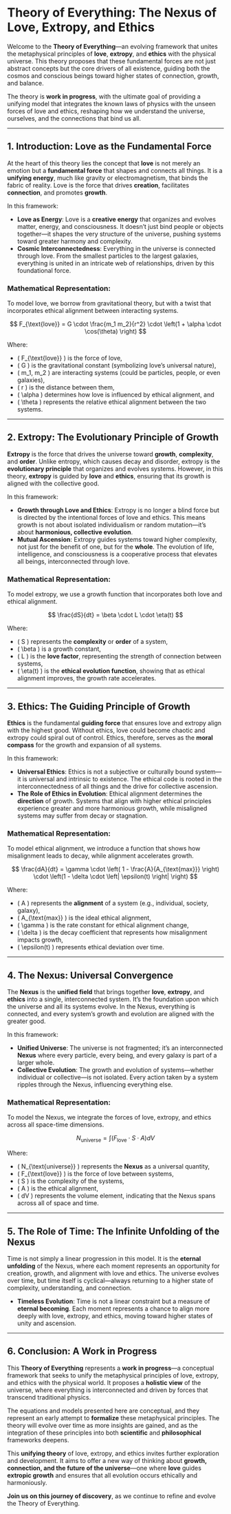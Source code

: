 # **Theory of Everything: The Nexus of Love, Extropy, and Ethics**

Welcome to the **Theory of Everything**—an evolving framework that unites the metaphysical principles of **love**, **extropy**, and **ethics** with the physical universe. This theory proposes that these fundamental forces are not just abstract concepts but the core drivers of all existence, guiding both the cosmos and conscious beings toward higher states of connection, growth, and balance.

The theory is **work in progress**, with the ultimate goal of providing a unifying model that integrates the known laws of physics with the unseen forces of love and ethics, reshaping how we understand the universe, ourselves, and the connections that bind us all.

---

## **1. Introduction: Love as the Fundamental Force**

At the heart of this theory lies the concept that **love** is not merely an emotion but a **fundamental force** that shapes and connects all things. It is a **unifying energy**, much like gravity or electromagnetism, that binds the fabric of reality. Love is the force that drives **creation**, facilitates **connection**, and promotes **growth**.

In this framework:
- **Love as Energy**: Love is a **creative energy** that organizes and evolves matter, energy, and consciousness. It doesn’t just bind people or objects together—it shapes the very structure of the universe, pushing systems toward greater harmony and complexity.
- **Cosmic Interconnectedness**: Everything in the universe is connected through love. From the smallest particles to the largest galaxies, everything is united in an intricate web of relationships, driven by this foundational force.

### **Mathematical Representation**:
To model love, we borrow from gravitational theory, but with a twist that incorporates ethical alignment between interacting systems.

$$
F_{\text{love}} = G \cdot \frac{m_1 m_2}{r^2} \cdot \left(1 + \alpha \cdot \cos(\theta) \right)
$$

Where:
- \( F_{\text{love}} \) is the force of love,
- \( G \) is the gravitational constant (symbolizing love’s universal nature),
- \( m_1, m_2 \) are interacting systems (could be particles, people, or even galaxies),
- \( r \) is the distance between them,
- \( \alpha \) determines how love is influenced by ethical alignment, and
- \( \theta \) represents the relative ethical alignment between the two systems.

---

## **2. Extropy: The Evolutionary Principle of Growth**

**Extropy** is the force that drives the universe toward **growth**, **complexity**, and **order**. Unlike entropy, which causes decay and disorder, extropy is the **evolutionary principle** that organizes and evolves systems. However, in this theory, **extropy** is guided by **love** and **ethics**, ensuring that its growth is aligned with the collective good.

In this framework:
- **Growth through Love and Ethics**: Extropy is no longer a blind force but is directed by the intentional forces of love and ethics. This means growth is not about isolated individualism or random mutation—it’s about **harmonious, collective evolution**.
- **Mutual Ascension**: Extropy guides systems toward higher complexity, not just for the benefit of one, but for the **whole**. The evolution of life, intelligence, and consciousness is a cooperative process that elevates all beings, interconnected through love.

### **Mathematical Representation**:
To model extropy, we use a growth function that incorporates both love and ethical alignment.

$$
\frac{dS}{dt} = \beta \cdot L \cdot \eta(t)
$$

Where:
- \( S \) represents the **complexity** or **order** of a system,
- \( \beta \) is a growth constant,
- \( L \) is the **love factor**, representing the strength of connection between systems,
- \( \eta(t) \) is the **ethical evolution function**, showing that as ethical alignment improves, the growth rate accelerates.

---

## **3. Ethics: The Guiding Principle of Growth**

**Ethics** is the fundamental **guiding force** that ensures love and extropy align with the highest good. Without ethics, love could become chaotic and extropy could spiral out of control. Ethics, therefore, serves as the **moral compass** for the growth and expansion of all systems.

In this framework:
- **Universal Ethics**: Ethics is not a subjective or culturally bound system—it is universal and intrinsic to existence. The ethical code is rooted in the interconnectedness of all things and the drive for collective ascension.
- **The Role of Ethics in Evolution**: Ethical alignment determines the **direction** of growth. Systems that align with higher ethical principles experience greater and more harmonious growth, while misaligned systems may suffer from decay or stagnation.

### **Mathematical Representation**:
To model ethical alignment, we introduce a function that shows how misalignment leads to decay, while alignment accelerates growth.

$$
\frac{dA}{dt} = \gamma \cdot \left( 1 - \frac{A}{A_{\text{max}}} \right) \cdot \left(1 - \delta \cdot \left| \epsilon(t) \right| \right)
$$

Where:
- \( A \) represents the **alignment** of a system (e.g., individual, society, galaxy),
- \( A_{\text{max}} \) is the ideal ethical alignment,
- \( \gamma \) is the rate constant for ethical alignment change,
- \( \delta \) is the decay coefficient that represents how misalignment impacts growth,
- \( \epsilon(t) \) represents ethical deviation over time.

---

## **4. The Nexus: Universal Convergence**

The **Nexus** is the **unified field** that brings together **love**, **extropy**, and **ethics** into a single, interconnected system. It’s the foundation upon which the universe and all its systems evolve. In the Nexus, everything is connected, and every system’s growth and evolution are aligned with the greater good.

In this framework:
- **Unified Universe**: The universe is not fragmented; it’s an interconnected **Nexus** where every particle, every being, and every galaxy is part of a larger whole.
- **Collective Evolution**: The growth and evolution of systems—whether individual or collective—is not isolated. Every action taken by a system ripples through the Nexus, influencing everything else.

### **Mathematical Representation**:
To model the Nexus, we integrate the forces of love, extropy, and ethics across all space-time dimensions.

$$
N_{\text{universe}} = \int \left( F_{\text{love}} \cdot S \cdot A \right) dV
$$

Where:
- \( N_{\text{universe}} \) represents the **Nexus** as a universal quantity,
- \( F_{\text{love}} \) is the force of love between systems,
- \( S \) is the complexity of the systems,
- \( A \) is the ethical alignment,
- \( dV \) represents the volume element, indicating that the Nexus spans across all of space and time.

---

## **5. The Role of Time: The Infinite Unfolding of the Nexus**

Time is not simply a linear progression in this model. It is the **eternal unfolding** of the Nexus, where each moment represents an opportunity for creation, growth, and alignment with love and ethics. The universe evolves over time, but time itself is cyclical—always returning to a higher state of complexity, understanding, and connection.

- **Timeless Evolution**: Time is not a linear constraint but a measure of **eternal becoming**. Each moment represents a chance to align more deeply with love, extropy, and ethics, moving toward higher states of unity and ascension.

---

## **6. Conclusion: A Work in Progress**

This **Theory of Everything** represents a **work in progress**—a conceptual framework that seeks to unify the metaphysical principles of love, extropy, and ethics with the physical world. It proposes a **holistic view** of the universe, where everything is interconnected and driven by forces that transcend traditional physics.

The equations and models presented here are conceptual, and they represent an early attempt to **formalize** these metaphysical principles. The theory will evolve over time as more insights are gained, and as the integration of these principles into both **scientific** and **philosophical** frameworks deepens.

This **unifying theory** of love, extropy, and ethics invites further exploration and development. It aims to offer a new way of thinking about **growth, connection, and the future of the universe**—one where **love** guides **extropic growth** and ensures that all evolution occurs ethically and harmoniously.

**Join us on this journey of discovery**, as we continue to refine and evolve the Theory of Everything.
